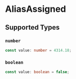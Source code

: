 # AliasAssigned


## Supported Types

### `number`

```typescript
const value: number = 4314.18;
```

### `boolean`

```typescript
const value: boolean = false;
```

